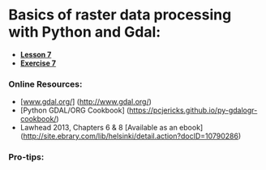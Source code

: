 # Basics of raster data processing with Python and Gdal:
- [**Lesson 7**](Python-and-Gdal.ipynb)
- [**Exercise 7**]()

### Online Resources:
 - [www.gdal.org/] (http://www.gdal.org/)
 - [Python GDAL/ORG Cookbook] (https://pcjericks.github.io/py-gdalogr-cookbook/)
 - Lawhead 2013, Chapters 6 & 8 [Available as an ebook] (http://site.ebrary.com/lib/helsinki/detail.action?docID=10790286)
 
 ### Pro-tips:
 
 

